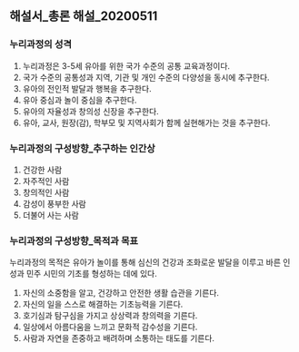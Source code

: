 ## 해설서_총론 해설_20200511
### 누리과정의 성격
1. 누리과정은 3-5세 유아를 위한 국가 수준의 공통 교육과정이다.
2. 국가 수준의 공통성과 지역, 기관 및 개인 수준의 다양성을 동시에 추구한다.
3. 유아의 전인적 발달과 행복을 추구한다.
4. 유아 중심과 놀이 중심을 추구한다.
5. 유아의 자율성과 창의성 신장을 추구한다.
6. 유아, 교사, 원장(감), 학부모 및 지역사회가 함께 실현해가는 것을 추구한다.

### 누리과정의 구성방향_추구하는 인간상
1. 건강한 사람
2. 자주적인 사람
3. 창의적인 사람
4. 감성이 풍부한 사람
5. 더불어 사는 사람

### 누리과정의 구성방향_목적과 목표
누리과정의 목적은 유아가 놀이를 통해 심신의 건강과 조화로운 발달을 이루고 바른 인성과 민주 시민의 기초를 형성하는 데에 있다.
1. 자신의 소중함을 알고, 건강하고 안전한 생활 습관을 기른다.
2. 자신의 일을 스스로 해결하는 기초능력을 기른다.
3. 호기심과 탐구심을 가지고 상상력과 창의력을 기른다.
4. 일상에서 아름다움을 느끼고 문화적 감수성을 기른다.
5. 사람과 자연을 존중하고 배려하며 소통하는 태도를 기른다.
